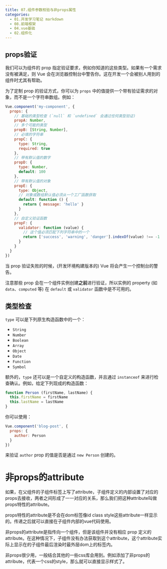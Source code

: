 ```yaml
---
title: 07.组件参数校验与非props属性
categories:
  - 01.开发学习笔记 markdown
  - 08.前端框架
  - 04.vue基础
  - 02.组件化
---
```


## props验证

我们可以为组件的 prop 指定验证要求，例如你知道的这些类型。如果有一个需求没有被满足，则 Vue 会在浏览器控制台中警告你。这在开发一个会被别人用到的组件时尤其有帮助。

为了定制 prop 的验证方式，你可以为 `props` 中的值提供一个带有验证需求的对象，而不是一个字符串数组。例如：

```jsx
Vue.component('my-component', {
  props: {
    // 基础的类型检查 (`null` 和 `undefined` 会通过任何类型验证)
    propA: Number,
    // 多个可能的类型
    propB: [String, Number],
    // 必填的字符串
    propC: {
      type: String,
      required: true
    },
    // 带有默认值的数字
    propD: {
      type: Number,
      default: 100
    },
    // 带有默认值的对象
    propE: {
      type: Object,
      // 对象或数组默认值必须从一个工厂函数获取
      default: function () {
        return { message: 'hello' }
      }
    },
    // 自定义验证函数
    propF: {
      validator: function (value) {
        // 这个值必须匹配下列字符串中的一个
        return ['success', 'warning', 'danger'].indexOf(value) !== -1
      }
    }
  }
})
```

当 prop 验证失败的时候，(开发环境构建版本的) Vue 将会产生一个控制台的警告。

注意那些 prop 会在一个组件实例创建**之前**进行验证，所以实例的 property (如 `data`、`computed` 等) 在 `default` 或 `validator` 函数中是不可用的。



## 类型检查

`type` 可以是下列原生构造函数中的一个：

- `String`
- `Number`
- `Boolean`
- `Array`
- `Object`
- `Date`
- `Function`
- `Symbol`

额外的，`type` 还可以是一个自定义的构造函数，并且通过 `instanceof` 来进行检查确认。例如，给定下列现成的构造函数：

```jsx
function Person (firstName, lastName) {
  this.firstName = firstName
  this.lastName = lastName
}
```

你可以使用：

```jsx
Vue.component('blog-post', {
  props: {
    author: Person
  }
})
```

来验证 `author` prop 的值是否是通过 `new Person` 创建的。



# 非props的attribute

如果，在父组件的子组件标签上写了attribute，子组件定义的内部设置了对应的props去接收，两者之间形成了一一对应的关系，那么我们把这种attribute叫做props特性的attribute。

props特性的attribute是不会在dom标签像id class style这些attribute一样显示的。传递之后就可以直接在子组件内部的vue代码使用。

非props的attribute是指传向一个组件，但是该组件并没有相应 prop 定义的 attribute。在这种情况下，子组件没有办法获取到这个attribute，这个attribute实际上显示在的子组件最后渲染时最外层dom上的标签内。

非props很少用，一般结合其他的一些css库会用到。例如添加了非props的attribute，代表一个css的style，那么就可以直接显示样式了。

